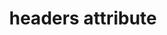 ---
{
  "title": "headers attribute",
  "description": "The `headers` attribute gives authors a way to override implicit cell headers (via `<th>` elements) to accurately describe the structure of complex tables to assistive technology. Note: this is a difficult feature to test, as implicit headers often interfere with results. It's not possible to tell where the header originitated from when testing with an assistive technology; is this header sourced implicitly (via `<th>` elements) or explicitly (via the `headers` attribute). Most real world tables that require the `headers` attribute also make use of implicit headers. Several tests are included for this feature because of this, and some of the results may be false negatives.",
  "category": "html",
  "keywords": [
    "headers attribute"
  ],
  "last_test_date": "2020-07-10",
  "test_results_url": "https://a11ysupport.io/tech/html/headers_attribute",
  "stats": {
    "jaws": {
      "chrome": {
        "84": "n"
      },
      "ie": {
        "11": "a"
      },
      "firefox": {
        "77": "a"
      }
    },
    "narrator": {
      "edge": {
        "83": "n"
      }
    },
    "nvda": {
      "chrome": {
        "84": "a"
      },
      "firefox": {
        "77": "y"
      }
    },
    "talkback": {
      "and_chr": {
        "84": "n"
      }
    },
    "vo_ios": {
      "ios_saf": {
        "13.4.1": "n"
      }
    },
    "vo_macos": {
      "safari": {
        "13.1.1": "a"
      }
    },
    "orca": {
      "firefox": {
        "77": "n"
      }
    },
    "dragon_win": {
      "chrome": {
        "all": "u"
      }
    },
    "va_and": {
      "and_chr": {
        "all": "u"
      }
    },
    "vc_ios": {
      "ios_saf": {
        "all": "u"
      }
    },
    "vc_macos": {
      "safari": {
        "all": "u"
      }
    },
    "wsr": {
      "chrome": {
        "all": "u"
      }
    }
  },
  "links": {
    "WHATWG HTML spec 4.9.12.2 Forming relationships between data cells and header cells": "https://html.spec.whatwg.org/multipage/tables.html#header-and-data-cell-semantics:attr-tdth-headers",
    "HTML AAM for the headers attribute": "https://w3c.github.io/html-aam/#att-headers"
  }
}
---
